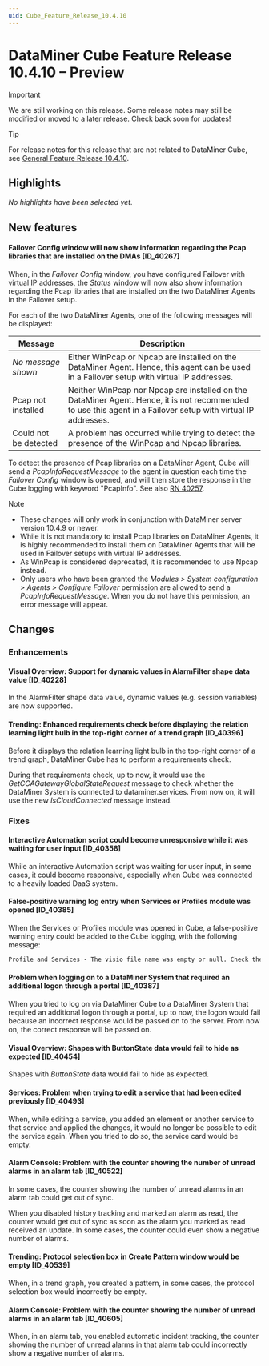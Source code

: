 ```yaml
---
uid: Cube_Feature_Release_10.4.10
---
```


# DataMiner Cube Feature Release 10.4.10 – Preview

> [!IMPORTANT]
> We are still working on this release. Some release notes may still be modified or moved to a later release. Check back soon for updates!

> [!TIP]
> For release notes for this release that are not related to DataMiner Cube, see [General Feature Release 10.4.10](xref:General_Feature_Release_10.4.10).

## Highlights

*No highlights have been selected yet.*

## New features

#### Failover Config window will now show information regarding the Pcap libraries that are installed on the DMAs [ID_40267]

<!-- MR 10.3.0 [CU19] / 10.4.0 [CU7] - FR 10.4.10 -->

When, in the *Failover Config* window, you have configured Failover with virtual IP addresses, the *Status* window will now also show information regarding the Pcap libraries that are installed on the two DataMiner Agents in the Failover setup.

For each of the two DataMiner Agents, one of the following messages will be displayed:

| Message | Description |
|---------|-------------|
| *No message shown*    | Either WinPcap or Npcap are installed on the DataMiner Agent. Hence, this agent can be used in a Failover setup with virtual IP addresses. |
| Pcap not installed    | Neither WinPcap nor Npcap are installed on the DataMiner Agent. Hence, it is not recommended to use this agent in a Failover setup with virtual IP addresses. |
| Could not be detected | A problem has occurred while trying to detect the presence of the WinPcap and Npcap libraries. |

To detect the presence of Pcap libraries on a DataMiner Agent, Cube will send a *PcapInfoRequestMessage* to the agent in question each time the *Failover Config* window is opened, and will then store the response in the Cube logging with keyword "PcapInfo". See also [RN 40257](xref:General_Feature_Release_10.4.10#failover-new-slnettypes-message-to-check-whether-pcap-is-installed-on-a-dataminer-agent-id_40257).

> [!NOTE]
>
> - These changes will only work in conjunction with DataMiner server version 10.4.9 or newer.
> - While it is not mandatory to install Pcap libraries on DataMiner Agents, it is highly recommended to install them on DataMiner Agents that will be used in Failover setups with virtual IP addresses.
> - As WinPcap is considered deprecated, it is recommended to use Npcap instead.
> - Only users who have been granted the *Modules > System configuration > Agents > Configure Failover* permission are allowed to send a *PcapInfoRequestMessage*. When you do not have this permission, an error message will appear.

## Changes

### Enhancements

#### Visual Overview: Support for dynamic values in AlarmFilter shape data value [ID_40228]

<!-- MR 10.3.0 [CU19] / 10.4.0 [CU7] - FR 10.4.10 -->

In the AlarmFilter shape data value, dynamic values (e.g. session variables) are now supported.

#### Trending: Enhanced requirements check before displaying the relation learning light bulb in the top-right corner of a trend graph [ID_40396]

<!-- MR 10.3.0 [CU19] / 10.4.0 [CU7] - FR 10.4.10 -->

Before it displays the relation learning light bulb in the top-right corner of a trend graph, DataMiner Cube has to perform a requirements check.

During that requirements check, up to now, it would use the *GetCCAGatewayGlobalStateRequest* message to check whether the DataMiner System is connected to dataminer.services. From now on, it will use the new *IsCloudConnected* message instead.

### Fixes

#### Interactive Automation script could become unresponsive while it was waiting for user input [ID_40358]

<!-- MR 10.3.0 [CU19] / 10.4.0 [CU7] - FR 10.4.10 -->

While an interactive Automation script was waiting for user input, in some cases, it could become responsive, especially when Cube was connected to a heavily loaded DaaS system.

#### False-positive warning log entry when Services or Profiles module was opened [ID_40385]

<!-- MR 10.3.0 [CU19] / 10.4.0 [CU7] - FR 10.4.10 -->

When the Services or Profiles module was opened in Cube, a false-positive warning entry could be added to the Cube logging, with the following message:

```txt
Profile and Services - The visio file name was empty or null. Check the response message from the server
```

#### Problem when logging on to a DataMiner System that required an additional logon through a portal [ID_40387]

<!-- MR 10.3.0 [CU19] / 10.4.0 [CU7] - FR 10.4.10 -->

When you tried to log on via DataMiner Cube to a DataMiner System that required an additional logon through a portal, up to now, the logon would fail because an incorrect response would be passed on to the server. From now on, the correct response will be passed on.

#### Visual Overview: Shapes with ButtonState data would fail to hide as expected [ID_40454]

<!-- MR 10.3.0 [CU19] / 10.4.0 [CU7] - FR 10.4.10 -->

Shapes with *ButtonState* data would fail to hide as expected.

#### Services: Problem when trying to edit a service that had been edited previously [ID_40493]

<!-- MR 10.3.0 [CU19] / 10.4.0 [CU7] - FR 10.4.10 -->

When, while editing a service, you added an element or another service to that service and applied the changes, it would no longer be possible to edit the service again. When you tried to do so, the service card would be empty.

#### Alarm Console: Problem with the counter showing the number of unread alarms in an alarm tab [ID_40522]

<!-- MR 10.3.0 [CU19] / 10.4.0 [CU7] - FR 10.4.10 -->

In some cases, the counter showing the number of unread alarms in an alarm tab could get out of sync.

When you disabled history tracking and marked an alarm as read, the counter would get out of sync as soon as the alarm you marked as read received an update. In some cases, the counter could even show a negative number of alarms.

#### Trending: Protocol selection box in Create Pattern window would be empty [ID_40539]

<!-- MR 10.3.0 [CU19] / 10.4.0 [CU7] - FR 10.4.10 -->

When, in a trend graph, you created a pattern, in some cases, the protocol selection box would incorrectly be empty.

#### Alarm Console: Problem with the counter showing the number of unread alarms in an alarm tab [ID_40605]

<!-- MR 10.3.0 [CU19] / 10.4.0 [CU7] - FR 10.4.10 -->

When, in an alarm tab, you enabled automatic incident tracking, the counter showing the number of unread alarms in that alarm tab could incorrectly show a negative number of alarms.
